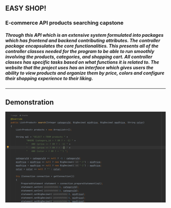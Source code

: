## EASY SHOP!

### E-commerce API products searching capstone 

##### Through this API which is an extensive system formulated into packages which has frontend and backend contributing attributes. The controller package encapsulates the core functionalities. This presents all of the controller classes needed for the program to be able to run smoothly involving the products, categories, and shopping cart. All controller classes has specific tasks based on what functions it is related to. The website that the project uses has an interface which gives users the ability to view products and organize them by price, colors and configure their shopping experience to their liking. 

-----------
## Demonstration

![here](capstone%20screen%20shot%201.PNG)
